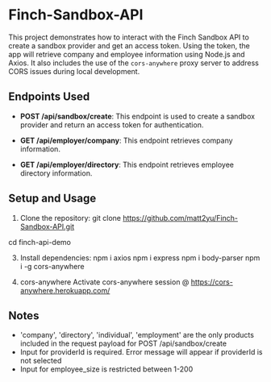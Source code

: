 # Finch-Sandbox-API

This project demonstrates how to interact with the Finch Sandbox API to create a sandbox provider and get an access token. Using the token, the app will retrieve company and employee information using Node.js and Axios. It also includes the use of the `cors-anywhere` proxy server to address CORS issues during local development.

## Endpoints Used

- **POST /api/sandbox/create**: This endpoint is used to create a sandbox provider and return an access token for authentication.

- **GET /api/employer/company**: This endpoint retrieves company information.

- **GET /api/employer/directory**: This endpoint retrieves employee directory information.

## Setup and Usage

1. Clone the repository:
git clone <https://github.com/matt2yu/Finch-Sandbox-API.git>

cd finch-api-demo

3. Install dependencies:
npm i axios
npm i express
npm i body-parser
npm i -g cors-anywhere

4. cors-anywhere
Activate cors-anywhere session @ https://cors-anywhere.herokuapp.com/

## Notes
- 'company', 'directory', 'individual', 'employment' are the only products included in the request payload for POST /api/sandbox/create
- Input for providerId is required. Error message will appear if providerId is not selected
- Input for employee_size is restricted between 1-200
  
